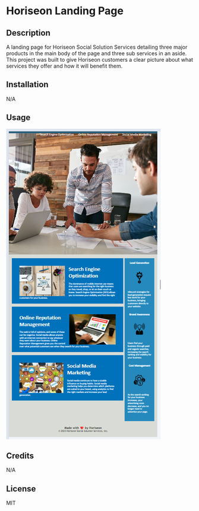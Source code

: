 # Horiseon Landing Page

## Description

A landing page for Horiseon Social Solution Services detailing three major products in the main body of the page and three sub services in an aside. This project was built to give Horiseon customers a clear picture about what services they offer and how it will benefit them.

## Installation

N/A

## Usage
    
![landing page](assets/images/screenshot.png)
    

## Credits

N/A

## License

MIT
